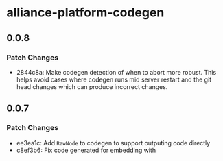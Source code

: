 # alliance-platform-codegen

## 0.0.8

### Patch Changes

- 2844c8a: Make codegen detection of when to abort more robust. This helps avoid cases where codegen runs mid server restart and the git head changes which can produce incorrect changes.

## 0.0.7

### Patch Changes

- ee3ea1c: Add `RawNode` to codegen to support outputing code directly
- c8ef3b6: Fix code generated for embedding with <script> tags to properly escape code and avoid XSS vulnerabilities. This affected the `{% component %}` tag.

## 0.0.6

### Patch Changes

- 8ce1fa5: Fix type on `AlliancePlatformCodegenSettingsType.POST_PROCESSORS`; it should be either a string (the module import path) or a list of `ArtifactPostProcessor` instances.

## 0.0.5

### Patch Changes

- 2763b74: Properly handle comments within JSX attributes like `<Input description={/* comment here */<Inner />} />`

## 0.0.4

### Patch Changes

- 2947a19: Support for JSX in `TypescriptPrinter`, comments on nodes, and better handling of strings to avoid unnecessary conversion to ASCII.

## 0.0.3

### Patch Changes

- 93b6760: Fix codegen setting POST_PROCESSOR type

## 0.0.2

### Patch Changes

- 5fe0b38: Add AppConfig for codegen app

